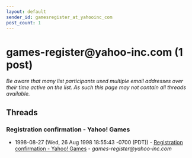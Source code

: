 ```yaml
---
layout: default
sender_id: gamesregister_at_yahooinc_com
post_count: 1
---
```


# games-register<span>@</span>yahoo-inc.com (1 post)

_Be aware that many list participants used multiple email addresses over their time active on the list. As such this page may not contain all threads available._

## Threads

### Registration confirmation - Yahoo! Games
+ 1998-08-27 (Wed, 26 Aug 1998 18:55:43 -0700 (PDT)) - [Registration confirmation - Yahoo! Games](/archive/1998/08/f7875fe58c39317a7433bb3fea22114a5f3fbd1935a80ec7962ea72554a533fc) - _games-register@yahoo-inc.com_

